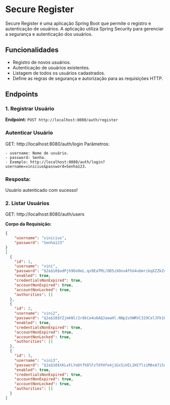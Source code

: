# Secure Register

Secure Register é uma aplicação Spring Boot que permite o registro e autenticação de usuários. A aplicação utiliza Spring Security para gerenciar a segurança e autenticação dos usuários.

## Funcionalidades

- Registro de novos usuários.
- Autenticação de usuários existentes.
- Listagem de todos os usuários cadastrados.
- Define as regras de segurança e autorização para as requisições HTTP.

## Endpoints

### 1. Registrar Usuário


**Endpoint:** `POST http://localhost:8080/auth/register`


### Autenticar Usuário
GET: http://localhost:8080/auth/login
Parâmetros:

    - username: Nome de usuário.
    - password: Senha.
    - Exemplo: http://localhost:8080/auth/login?username=vinicius&password=Senha123.
  
### Resposta:
Usuário autenticado com sucesso!

### 2. Listar Usuários
GET: http://localhost:8080/auth/users

**Corpo da Requisição:**
```json
{
    "username": "vinicius",
    "password": "Senha123"
}
[
  {
    "id": 1,
    "username": "vini",
    "password": "$2a$10$odPjh9Ox0eL.qv9EaTMi/OD5zXOovAfhG4ubmrikqXZZkZcegWWJe",
    "enabled": true,
    "credentialsNonExpired": true,
    "accountNonExpired": true,
    "accountNonLocked": true,
    "authorities": []
  },
  {
    "id": 2,
    "username": "vini2",
    "password": "$2a$10$YZjmkNl/2r8kCe4u6AQJaewHl.NNp2sXWRVC329CelJFk1U9DrvG6",
    "enabled": true,
    "credentialsNonExpired": true,
    "accountNonExpired": true,
    "accountNonLocked": true,
    "authorities": []
  },
  {
    "id": 3,
    "username": "vini3",
    "password": "$2a$10$tKLxFLYoDtfhDlFzTdYHfe4j1Gx5iHIL2HIflziM8sA7i5oEqGdM.",
    "enabled": true,
    "credentialsNonExpired": true,
    "accountNonExpired": true,
    "accountNonLocked": true,
    "authorities": []
  }
]


